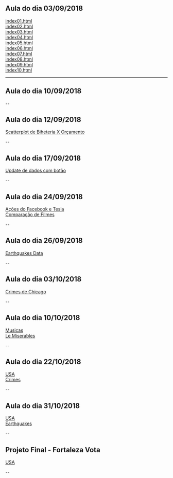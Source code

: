 ## Aula do dia 03/09/2018

[index01.html](basic/index01.html)<br>
[index02.html](basic/index02.html)<br>
[index03.html](basic/index03.html)<br>
[index04.html](basic/index04.html)<br>
[index05.html](basic/index05.html)<br>
[index06.html](basic/index06.html)<br>
[index07.html](basic/index07.html)<br>
[index08.html](basic/index08.html)<br>
[index09.html](basic/index09.html)<br>
[index10.html](basic/index10.html)<br>

---

## Aula do dia 10/09/2018


--

## Aula do dia 12/09/2018

[Scatterplot de Biheteria X Orçamento](d3_scale/movies_scatter.html)<br>

-- 

## Aula do dia 17/09/2018

[Update de dados com botão](d3_update/01_scatterplot.html)<br>

--

## Aula do dia 24/09/2018

[Ações do Facebook e Tesla](d3_crossfilter/acoes.html)<br>
[Comparação de Filmes](d3_crossfilter/movies_d3_dc.html)<br>

--

## Aula do dia 26/09/2018

[Earthquakes Data](d3_crossfilter_2/earthquakes.html)<br>

--

## Aula do dia 03/10/2018

[Crimes de Chicago](d3_crossfilter_3/chicago.html)<br>

--

## Aula do dia 10/10/2018

[Musicas](d3_networks_trees/songs.html)<br>
[Le Miserables](d3_networks_trees/lemiserables.html)<br>

--

## Aula do dia 22/10/2018

[USA](color-d3/usa.html)<br>
[Crimes](color-d3/crimes.html)<br>

--

## Aula do dia 31/10/2018

[USA](d3_interactive/usa.html)<br>
[Earthquakes](d3_interactive/earthquakes.html)<br>

--

## Projeto Final - Fortaleza Vota

[USA](projeto_final/fortalvota.html)<br>

--